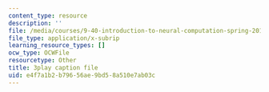 ```yaml
---
content_type: resource
description: ''
file: /media/courses/9-40-introduction-to-neural-computation-spring-2018/e4f7a1b2b79656ae9bd58a510e7ab03c_r1VX3WXrYUw.vtt
file_type: application/x-subrip
learning_resource_types: []
ocw_type: OCWFile
resourcetype: Other
title: 3play caption file
uid: e4f7a1b2-b796-56ae-9bd5-8a510e7ab03c
---
```

